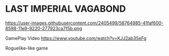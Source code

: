 # LAST IMPERIAL VAGABOND

https://user-images.githubusercontent.com/2405499/58764985-41faf600-8598-11e9-9220-277923ca7f5b.png

GamePlay Video
https://www.youtube.com/watch?v=KJJ2ab35eFg

Roguelike-like game
